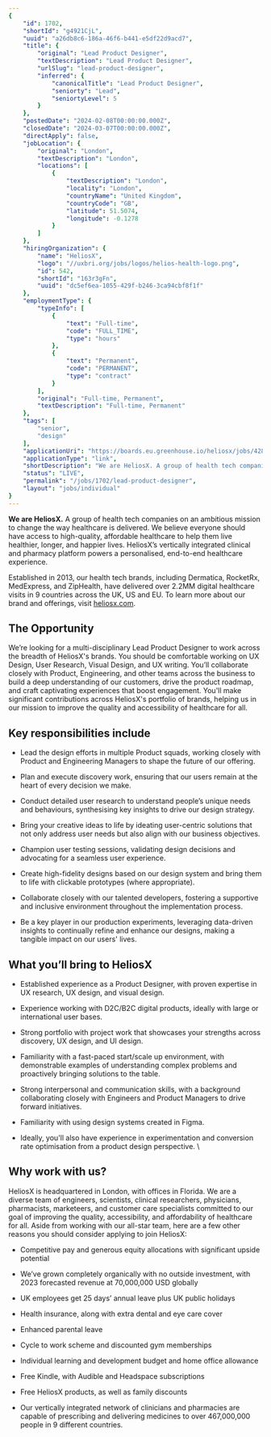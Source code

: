 ```yaml
---
{
	"id": 1702,
	"shortId": "g4921CjL",
	"uuid": "a26db8c6-186a-46f6-b441-e5df22d9acd7",
	"title": {
		"original": "Lead Product Designer",
		"textDescription": "Lead Product Designer",
		"urlSlug": "lead-product-designer",
		"inferred": {
			"canonicalTitle": "Lead Product Designer",
			"seniorty": "Lead",
			"seniortyLevel": 5
		}
	},
	"postedDate": "2024-02-08T00:00:00.000Z",
	"closedDate": "2024-03-07T00:00:00.000Z",
	"directApply": false,
	"jobLocation": {
		"original": "London",
		"textDescription": "London",
		"locations": [
			{
				"textDescription": "London",
				"locality": "London",
				"countryName": "United Kingdom",
				"countryCode": "GB",
				"latitude": 51.5074,
				"longitude": -0.1278
			}
		]
	},
	"hiringOrganization": {
		"name": "HeliosX",
		"logo": "//uxbri.org/jobs/logos/helios-health-logo.png",
		"id": 542,
		"shortId": "163r3gFn",
		"uuid": "dc5ef6ea-1055-429f-b246-3ca94cbf8f1f"
	},
	"employmentType": {
		"typeInfo": [
			{
				"text": "Full-time",
				"code": "FULL_TIME",
				"type": "hours"
			},
			{
				"text": "Permanent",
				"code": "PERMANENT",
				"type": "contract"
			}
		],
		"original": "Full-time, Permanent",
		"textDescription": "Full-time, Permanent"
	},
	"tags": [
		"senior",
		"design"
	],
	"applicationUri": "https://boards.eu.greenhouse.io/heliosx/jobs/4288916101?gh_jid=4288916101#app",
	"applicationType": "link",
	"shortDescription": "We are HeliosX. A group of health tech companies on an ambitious mission to change the way healthcare is delivered. We believe everyone should have access to high-quality-, affordable healthcare to",
	"status": "LIVE",
	"permalink": "/jobs/1702/lead-product-designer",
	"layout": "jobs/individual"
}
---
```

<p><strong>We are HeliosX.</strong> A group of health tech companies on an ambitious mission to change the way healthcare is delivered. We believe everyone should have access to high-quality, affordable healthcare to help them live healthier, longer, and happier lives. HeliosX’s vertically integrated clinical and pharmacy platform powers a personalised, end-to-end healthcare experience.</p><p>Established in 2013, our health tech brands, including Dermatica, RocketRx, MedExpress, and ZipHealth, have delivered over 2.2MM digital healthcare visits in 9 countries across the UK, US and EU. To learn more about our brand and offerings, visit <a target="_blank" rel="noopener noreferrer nofollow" href="http://heliosx.com">heliosx.com</a>.</p><h2>The Opportunity</h2><p>We’re looking for a multi-disciplinary Lead Product Designer to work across the breadth of HeliosX's brands. You should be comfortable working on UX Design, User Research, Visual Design, and UX writing. You’ll collaborate closely with Product, Engineering, and other teams across the business to build a deep understanding of our customers, drive the product roadmap, and craft captivating experiences that boost engagement. You'll make significant contributions across HeliosX's portfolio of brands, helping us in our mission to improve the quality and accessibility of healthcare for all.</p><h2>Key responsibilities include</h2><ul><li><p>Lead the design efforts in multiple Product squads, working closely with Product and Engineering Managers to shape the future of our offering.</p></li><li><p>Plan and execute discovery work, ensuring that our users remain at the heart of every decision we make.</p></li><li><p>Conduct detailed user research to understand people’s unique needs and behaviours, synthesising key insights to drive our design strategy.</p></li><li><p>Bring your creative ideas to life by ideating user-centric solutions that not only address user needs but also align with our business objectives.</p></li><li><p>Champion user testing sessions, validating design decisions and advocating for a seamless user experience.</p></li><li><p>Create high-fidelity designs based on our design system and bring them to life with clickable prototypes (where appropriate).</p></li><li><p>Collaborate closely with our talented developers, fostering a supportive and inclusive environment throughout the implementation process.</p></li><li><p>Be a key player in our production experiments, leveraging data-driven insights to continually refine and enhance our designs, making a tangible impact on our users' lives.</p></li></ul><h2>What you’ll bring to HeliosX</h2><ul><li><p>Established experience as a Product Designer, with proven expertise in UX research, UX design, and visual design.</p></li><li><p>Experience working with D2C/B2C digital products, ideally with large or international user bases.</p></li><li><p>Strong portfolio with project work that showcases your strengths across discovery, UX design, and UI design.</p></li><li><p>Familiarity with a fast-paced start/scale up environment, with demonstrable examples of understanding complex problems and proactively bringing solutions to the table.</p></li><li><p>Strong interpersonal and communication skills, with a background collaborating closely with Engineers and Product Managers to drive forward initiatives.</p></li><li><p>Familiarity with using design systems created in Figma.</p></li><li><p>Ideally, you'll also have experience in experimentation and conversion rate optimisation from a product design perspective. \</p></li></ul><h2><strong>Why work with us?</strong></h2><p>HeliosX is headquartered in London, with offices in Florida. We are a diverse team of engineers, scientists, clinical researchers, physicians, pharmacists, marketeers, and customer care specialists committed to our goal of improving the quality, accessibility, and affordability of healthcare for all. Aside from working with our all-star team, here are a few other reasons you should consider applying to join HeliosX:</p><ul><li><p>Competitive pay and generous equity allocations with significant upside potential</p></li><li><p>We’ve grown completely organically with no outside investment, with 2023 forecasted revenue at 70,000,000 USD globally</p></li><li><p>UK employees get 25 days’ annual leave plus UK public holidays</p></li><li><p>Health insurance, along with extra dental and eye care cover</p></li><li><p>Enhanced parental leave</p></li><li><p>Cycle to work scheme and discounted gym memberships</p></li><li><p>Individual learning and development budget and home office allowance</p></li><li><p>Free Kindle, with Audible and Headspace subscriptions</p></li><li><p>Free HeliosX products, as well as family discounts</p></li><li><p>Our vertically integrated network of clinicians and pharmacies are capable of prescribing and delivering medicines to over 467,000,000 people in 9 different countries.</p></li></ul>
